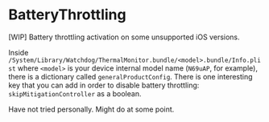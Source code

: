# BatteryThrottling
[WIP] Battery throttling activation on some unsupported iOS versions.

Inside `/System/Library/Watchdog/ThermalMonitor.bundle/<model>.bundle/Info.plist` where `<model>` is your device internal model name (`N69uAP`, for example), there is a dictionary called `generalProductConfig`. There is one interesting key that you can add in order to disable battery throttling: `skipMitigationController` as a boolean.

Have not tried personally. Might do at some point.
